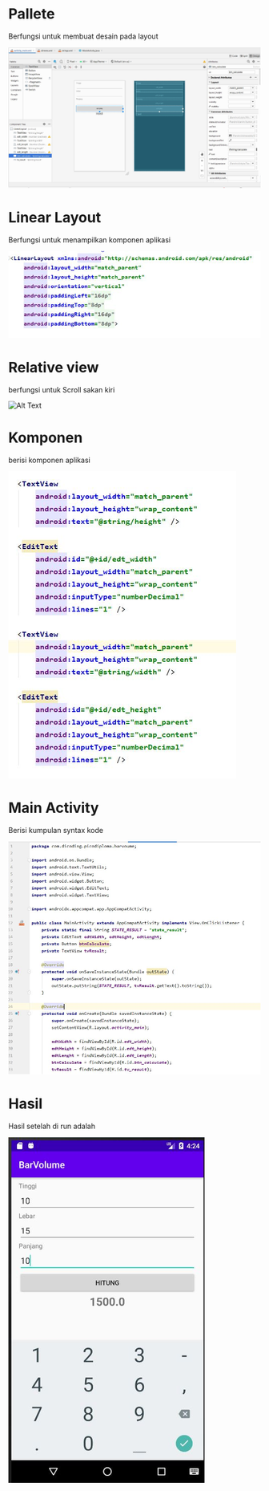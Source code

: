 # Pallete

Berfungsi untuk membuat desain pada layout

![Alt Text](https://github.com/SalsabillaMA/Praktikum/blob/master/Pallete.JPG)

# Linear Layout

Berfungsi untuk menampilkan komponen aplikasi

![Alt Text](https://github.com/SalsabillaMA/Praktikum/blob/master/linear2.JPG)

# Relative view
berfungsi untuk Scroll sakan kiri

![Alt Text](https://github.com/SalsabillaMA/Praktikum/blob/master/relative.JPG)

 
# Komponen

berisi komponen aplikasi

![Alt Text](https://github.com/SalsabillaMA/Praktikum/blob/master/komponen2.JPG)


# Main Activity

Berisi kumpulan syntax kode

![Alt Text](https://github.com/SalsabillaMA/Praktikum/blob/master/main2.JPG)


# Hasil
Hasil setelah di run adalah

![Alt Text](https://github.com/SalsabillaMA/Praktikum/blob/master/run.JPG)


